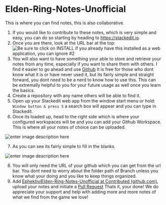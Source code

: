 

# Elden-Ring-Notes-Unofficial
This is where you can find notes, this is also collaborative.

 1. If you would like to contribute to these notes, which is very simple and easy, you can do so starting by heading to https://stackedit.io.
 2. Once you are there, look at the URL bar at the top:
![Be sure to click on INSTALL](https://i.imgur.com/veOrYgD.png)
if you already have this installed as a web application, you can ignore #2
3.  You will also want to have something your able to store and retrieve your notes from any time, especially if you want to share them with others. I find it easier to go ahead and use [Github](https://github.com) It is free for those who dont know what it is or have never used it, but its fairly simple and straight forward, you dont need to be a nerd to know how to use this. This can be extremally helpful to you for your future usage as well once you learn the basics.
4. Create a repository with any name others will be able to find it.
5. Open up your Stackedit web app from the window start menu or hold: `Window button & press S` a search box will appear and you can type in Stackedit.
6. Once its loaded up, head to the right side which is where your configured workspaces will be and you can add your Github Workspace. This is where all your notes of choice can be uploaded.

![enter image description here](https://i.imgur.com/PlHgpar.png)

7. As you can see its fairly simple to fill in the blanks. 

![enter image description here](https://i.imgur.com/uOdBQMe.png)

8.  You will only need the URL of your github which you can get from the url bar. You dont need to worry about the folder path of Branch unless you know what your doing and you like to keep things organized.
9. Add [Ephektiv/Elden-Ring-Notes-Unofficial at Contributed (github.com)](https://github.com/Ephektiv/Elden-Ring-Notes-Unofficial/tree/Contributed), upload your notes and initiate  a [Pull Request](https://github.com/Ephektiv/Elden-Ring-Notes-Unofficial/pulls)
Thats it, your done! We do appreciate your support and help with adding more and more notes of what we find from the game we love!
 
